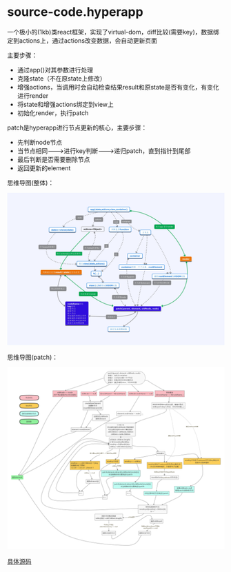 # source-code.hyperapp

一个极小的(1kb)类react框架，实现了virtual-dom，diff比较(需要key)，数据绑定到actions上，通过actions改变数据，会自动更新页面

主要步骤：
* 通过app()对其参数进行处理
* 克隆state（不在原state上修改）
* 增强actions，当调用时会自动检查结果result和原state是否有变化，有变化进行render
* 将state和增强actions绑定到view上
* 初始化render，执行patch

patch是hyperapp进行节点更新的核心，主要步骤：
* 先判断node节点
* 当节点相同--->进行key判断--->递归patch，直到指针到尾部
* 最后判断是否需要删除节点
* 返回更新的element

思维导图(整体)：

![](hyperapp导图.jpg)

思维导图(patch)：

![](hyperapp-patch导图.png)

[具体源码](./src/hyperapp.js)